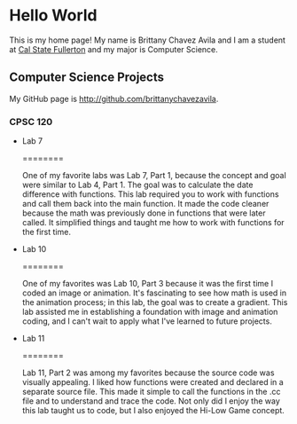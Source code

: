 # Hello World

This is my home page! My name is Brittany Chavez Avila and I am a student at [Cal State Fullerton](http://www.fullerton.edu/) and my major is Computer Science.

## Computer Science Projects

My GitHub page is http://github.com/brittanychavezavila.

### CPSC 120

* Lab 7

  ========

    One of my favorite labs was Lab 7, Part 1, because the concept and goal were similar to Lab 4, Part 1. The goal was to calculate the date difference with functions. This lab required you to work with functions and call them back into the main function. It made the code cleaner because the math was previously done in functions that were later called. It simplified things and taught me how to work with functions for the first time.

* Lab 10

  ========

    One of my favorites was Lab 10, Part 3 because it was the first time I coded an image or animation. It's fascinating to see how math is used in the animation process; in this lab, the goal was to create a gradient. This lab assisted me in establishing a foundation with image and animation coding, and I can't wait to apply what I've learned to future projects.

* Lab 11

  ========

    Lab 11, Part 2 was among my favorites because the source code was visually appealing. I liked how functions were created and declared in a separate source file. This made it simple to call the functions in the .cc file and to understand and trace the code. Not only did I enjoy the way this lab taught us to code, but I also enjoyed the Hi-Low Game concept.
